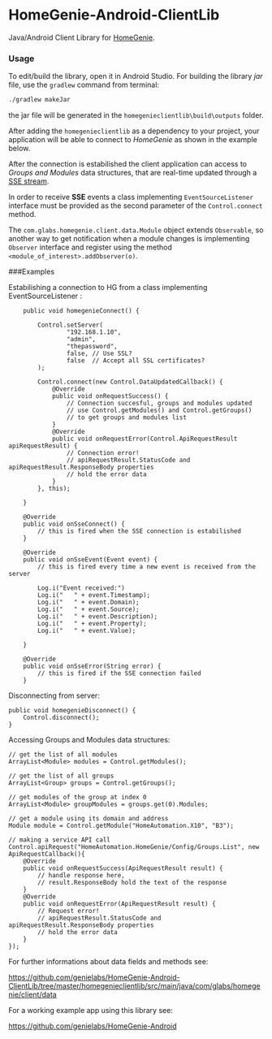 HomeGenie-Android-ClientLib
===========================

Java/Android Client Library for [HomeGenie](https://github.com/genielabs/HomeGenie).

### Usage

To edit/build the library, open it in Android Studio. For building the library *jar* file, use the ```gradlew``` command from terminal:

```bash
./gradlew makeJar
```

the jar file will be generated in the ```homegenieclientlib\build\outputs``` folder.

After adding the ```homegenieclientlib``` as a dependency to your project, your application will be able to connect to *HomeGenie* as shown in the example below.

After the connection is estabilished the client application can access to *Groups and Modules* data structures, that are real-time updated through a [SSE stream](http://en.wikipedia.org/wiki/Server-sent_events).

In order to receive **SSE** events a class implementing ```EventSourceListener``` interface must be provided as the second parameter of the ```Control.connect``` method.

The ```com.glabs.homegenie.client.data.Module``` object extends ```Observable```, so another way to get notification when a module changes is implementing ```Observer```
interface and register using the method ```<module_of_interest>.addObserver(o)```.

###Examples

Estabilishing a connection to HG from a class implementing EventSourceListener :

        public void homegenieConnect() {
        
            Control.setServer(
                    "192.168.1.10",
                    "admin",
                    "thepassword",
                    false, // Use SSL?
                    false  // Accept all SSL certificates?
            );
            
            Control.connect(new Control.DataUpdatedCallback() {
                @Override
                public void onRequestSuccess() {
                    // Connection succesful, groups and modules updated
                    // use Control.getModules() and Control.getGroups()
                    // to get groups and modules list
                }
                @Override
                public void onRequestError(Control.ApiRequestResult apiRequestResult) {
                    // Connection error!
                    // apiRequestResult.StatusCode and apiRequestResult.ResponseBody properties
                    // hold the error data
                }
            }, this);
            
        }
        
        @Override
        public void onSseConnect() {
            // this is fired when the SSE connection is estabilished
        }

        @Override
        public void onSseEvent(Event event) {
            // this is fired every time a new event is received from the server
            
            Log.i("Event received:")
            Log.i("   " + event.Timestamp);
            Log.i("   " + event.Domain);
            Log.i("   " + event.Source);
            Log.i("   " + event.Description);
            Log.i("   " + event.Property);
            Log.i("   " + event.Value);
            
        }

        @Override
        public void onSseError(String error) {
            // this is fired if the SSE connection failed
        }        
     
Disconnecting from server:

    public void homegenieDisconnect() {
        Control.disconnect();
    }
    
Accessing Groups and Modules data structures:

    // get the list of all modules
    ArrayList<Module> modules = Control.getModules();
    
    // get the list of all groups
    ArrayList<Group> groups = Control.getGroups();
    
    // get modules of the group at index 0
    ArrayList<Module> groupModules = groups.get(0).Modules;
    
    // get a module using its domain and address
    Module module = Control.getModule("HomeAutomation.X10", "B3");
    
    // making a service API call
    Control.apiRequest("HomeAutomation.HomeGenie/Config/Groups.List", new ApiRequestCallback(){
        @Override
        public void onRequestSuccess(ApiRequestResult result) {
            // handle response here, 
            // result.ResponseBody hold the text of the response
        }
        @Override
        public void onRequestError(ApiRequestResult result) {
            // Request error!
            // apiRequestResult.StatusCode and apiRequestResult.ResponseBody properties
            // hold the error data
        }
    });

For further informations about data fields and methods see:

https://github.com/genielabs/HomeGenie-Android-ClientLib/tree/master/homegenieclientlib/src/main/java/com/glabs/homegenie/client/data

For a working example app using this library see:

https://github.com/genielabs/HomeGenie-Android








